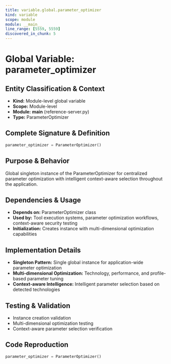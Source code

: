 ```yaml
---
title: variable.global.parameter_optimizer
kind: variable
scope: module
module: __main__
line_range: [5559, 5559]
discovered_in_chunk: 5
---
```


# Global Variable: parameter_optimizer

## Entity Classification & Context
- **Kind:** Module-level global variable
- **Scope:** Module-level
- **Module:** __main__ (reference-server.py)
- **Type:** ParameterOptimizer

## Complete Signature & Definition
```python
parameter_optimizer = ParameterOptimizer()
```

## Purpose & Behavior
Global singleton instance of the ParameterOptimizer for centralized parameter optimization with intelligent context-aware selection throughout the application.

## Dependencies & Usage
- **Depends on:** ParameterOptimizer class
- **Used by:** Tool execution systems, parameter optimization workflows, context-aware security testing
- **Initialization:** Creates instance with multi-dimensional optimization capabilities

## Implementation Details
- **Singleton Pattern:** Single global instance for application-wide parameter optimization
- **Multi-dimensional Optimization:** Technology, performance, and profile-based parameter tuning
- **Context-aware Intelligence:** Intelligent parameter selection based on detected technologies

## Testing & Validation
- Instance creation validation
- Multi-dimensional optimization testing
- Context-aware parameter selection verification

## Code Reproduction
```python
parameter_optimizer = ParameterOptimizer()
```
